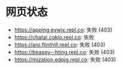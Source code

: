 # 网页状态
- https://apping.eywjx.repl.co: 失败 (403)
- https://chatai.cokio.repl.co: 失败
- https://aro.flinthill.repl.co: 失败 (403)
- https://beaspy--hting.repl.co: 失败 (403)
- https://mization.edpjg.repl.co: 失败 (403)
